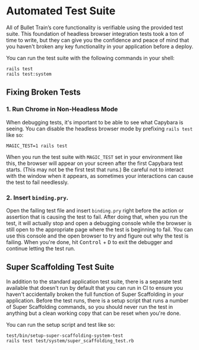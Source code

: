 # Automated Test Suite
All of Bullet Train’s core functionality is verifiable using the provided test suite. This foundation of headless browser integration tests took a ton of time to write, but they can give you the confidence and peace of mind that you haven't broken any key functionality in your application before a deploy.

You can run the test suite with the following commands in your shell:

```
rails test
rails test:system
```

## Fixing Broken Tests

### 1. Run Chrome in Non-Headless Mode

When debugging tests, it's important to be able to see what Capybara is seeing. You can disable the headless browser mode by prefixing `rails test` like so:

```shell
MAGIC_TEST=1 rails test
```

When you run the test suite with `MAGIC_TEST` set in your environment like this, the browser will appear on your screen after the first Capybara test starts. (This may not be the first test that runs.) Be careful not to interact with the window when it appears, as sometimes your interactions can cause the test to fail needlessly.

### 2. Insert `binding.pry`.

Open the failing test file and insert `binding.pry` right before the action or assertion that is causing the test to fail. After doing that, when you run the test, it will actually stop and open a debugging console while the browser is still open to the appropriate page where the test is beginning to fail. You can use this console and the open browser to try and figure out why the test is failing. When you're done, hit <kbd>Control</kbd> + <kbd>D</kbd> to exit the debugger and continue letting the test run.

## Super Scaffolding Test Suite
In addition to the standard application test suite, there is a separate test available that doesn't run by default that you can run in CI to ensure you haven't accidentally broken the full function of Super Scaffolding in your application. Before the test runs, there is a setup script that runs a number of Super Scaffolding commands, so you should never run the test in anything but a clean working copy that can be reset when you're done.

You can run the setup script and test like so:

```
test/bin/setup-super-scaffolding-system-test
rails test test/system/super_scaffolding_test.rb
```
